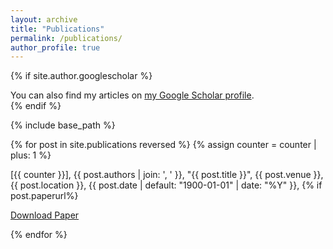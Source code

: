 ```yaml
---
layout: archive
title: "Publications"
permalink: /publications/
author_profile: true
---
```


{% if site.author.googlescholar %}
  <div class="wordwrap">You can also find my articles on <a href="{{site.author.googlescholar}}">my Google Scholar profile</a>.</div>
{% endif %}

{% include base_path %}

{% for post in site.publications reversed %}
{% assign counter = counter | plus: 1 %}
  <p>         
    [{{ counter }}],   
    {{ post.authors | join: ', ' }}, 
    "{{ post.title }}",
    {{ post.venue }},
    {{ post.location }}, {{ post.date | default: "1900-01-01" | date: "%Y" }},
    {% if post.paperurl%}
      <p><a href=" {{ post.paperurl }} ">Download Paper</a></p>
  </p>
{% endfor %}

